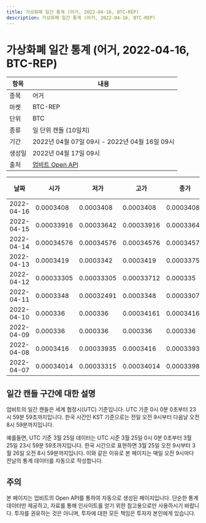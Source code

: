 ```yaml
---
title: 가상화폐 일간 통계 (어거, 2022-04-16, BTC-REP)
description: 가상화폐 일간 통계 (어거, 2022-04-16, BTC-REP)
---
```



가상화폐 일간 통계 (어거, 2022-04-16, BTC-REP)
===

|항목|내용|
|--|--|
|종목|어거|
|마켓|BTC-REP|
|단위|BTC|
|종류|일 단위 캔들 (10일치)|
|기간|2022년 04월 07일 09시 - 2022년 04월 16일 09시|
|생성일|2022년 04월 17일 09시|
|출처|[업비트 Open API](https://docs.upbit.com)|


|날짜|시가|저가|고가|종가|비고|
|--|--|--|--|--|--|
|2022-04-16|0.0003408|0.0003408|0.0003408|0.0003408|    |
|2022-04-15|0.00033916|0.00033642|0.00033916|0.00033642|    |
|2022-04-14|0.00034576|0.00034576|0.00034576|0.00034576|    |
|2022-04-13|0.0003419|0.0003342|0.0003419|0.0003375|    |
|2022-04-12|0.00033305|0.00033305|0.00033712|0.000335|    |
|2022-04-11|0.0003348|0.00032491|0.0003348|0.00033075|    |
|2022-04-10|0.000336|0.000336|0.00034161|0.00034161|    |
|2022-04-09|0.000336|0.000336|0.000336|0.000336|    |
|2022-04-08|0.0003416|0.00033935|0.0003416|0.00033935|    |
|2022-04-07|0.00034014|0.00033315|0.00034014|0.00033985|    |


일간 캔들 구간에 대한 설명
---


업비트의 일간 캔들은 세계 협정시(UTC) 기준입니다. 
UTC 기준 0시 0분 0초부터 23시 59분 59초까지입니다. 
한국 시간인 KST 기준으로는 전일 오전 9시부터 다음날 오전 8시 59분까지입니다. 


예를들면, UTC 기준 3월 25일 데이터는 UTC 시준 3월 25일 0시 0분 0초부터 3월 25일 23시 59분 59초까지입니다. 
한국 시간으로 표현하면 3월 25일 오전 9시부터 3월 26일 오전 8시 59분까지입니다. 
이와 같은 이유로 본 페이지는 매일 오전 9시마다 전날의 통계 데이터를 자동으로 작성합니다. 


주의
---


본 페이지는 업비트의 Open API를 통하여 자동으로 생성된 페이지입니다. 
단순한 통계 데이터만 제공하고, 자료를 통해 인사이트를 얻기 위한 참고용으로만 사용하시기 바랍니다. 
투자를 권유하는 것은 아니며, 투자에 대한 모든 책임은 투자자 본인에게 있습니다. 
